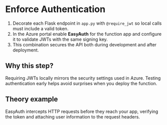 # Enforce Authentication

1. Decorate each Flask endpoint in `app.py` with `@require_jwt` so local calls
   must include a valid token.
2. In the Azure portal enable **EasyAuth** for the function app and configure it
   to validate JWTs with the same signing key.
3. This combination secures the API both during development and after
   deployment.

## Why this step?

Requiring JWTs locally mirrors the security settings used in Azure. Testing
authentication early helps avoid surprises when you deploy the function.
## Theory example
EasyAuth intercepts HTTP requests before they reach your app, verifying the token and attaching user information to the request headers.
